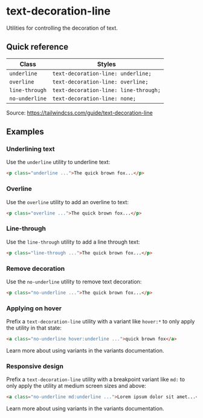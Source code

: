 # text-decoration-line

Utilities for controlling the decoration of text.

## Quick reference

| Class          | Styles                             |
|----------------|------------------------------------|
| `underline`    | `text-decoration-line: underline;` |
| `overline`     | `text-decoration-line: overline;`  |
| `line-through` | `text-decoration-line: line-through;` |
| `no-underline` | `text-decoration-line: none;`      |

Source: https://tailwindcss.com/guide/text-decoration-line

## Examples

### Underlining text

Use the `underline` utility to underline text:

```html
<p class="underline ...">The quick brown fox...</p>
```

### Overline

Use the `overline` utility to add an overline to text:

```html
<p class="overline ...">The quick brown fox...</p>
```

### Line-through

Use the `line-through` utility to add a line through text:

```html
<p class="line-through ...">The quick brown fox...</p>
```

### Remove decoration

Use the `no-underline` utility to remove text decoration:

```html
<p class="no-underline ...">The quick brown fox...</p>
```

### Applying on hover

Prefix a `text-decoration-line` utility with a variant like `hover:*` to only apply the utility in that state:

```html
<a class="no-underline hover:underline ...">quick brown fox</a>
```

Learn more about using variants in the variants documentation.

### Responsive design

Prefix a `text-decoration-line` utility with a breakpoint variant like `md:` to only apply the utility at medium screen sizes and above:

```html
<a class="no-underline md:underline ...">Lorem ipsum dolor sit amet...</a>
```

Learn more about using variants in the variants documentation.
